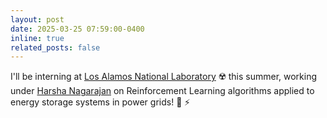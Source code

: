```yaml
---
layout: post
date: 2025-03-25 07:59:00-0400
inline: true
related_posts: false
---
```


I'll be interning at [Los Alamos National Laboratory](https://www.lanl.gov) :radioactive:
 this summer, working under [Harsha Nagarajan](https://harshangrjn.github.io) on Reinforcement Learning algorithms applied to energy storage systems in power grids! :battery: :zap:




